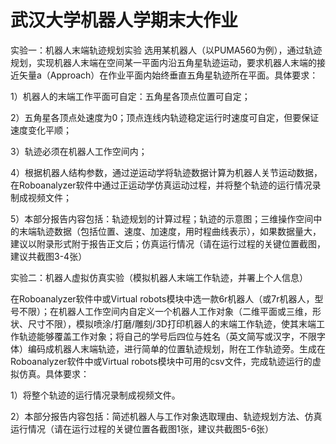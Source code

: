 # 武汉大学机器人学期末大作业
实验一：机器人末端轨迹规划实验
选用某机器人（以PUMA560为例），通过轨迹规划，实现机器人末端在空间某一平面内沿五角星轨迹运动，要求机器人末端的接近矢量a（Approach）在作业平面内始终垂直五角星轨迹所在平面。具体要求：

1）机器人的末端工作平面可自定：五角星各顶点位置可自定；

2）五角星各顶点处速度为0；顶点连线内轨迹稳定运行时速度可自定，但要保证速度变化平顺；

3）轨迹必须在机器人工作空间内；

4）根据机器人结构参数，通过逆运动学将轨迹数据计算为机器人关节运动数据，在Roboanalyzer软件中通过正运动学仿真运动过程，并将整个轨迹的运行情况录制成视频文件；

5）本部分报告内容包括：轨迹规划的计算过程；轨迹的示意图；三维操作空间中的末端轨迹数据（包括位置、速度、加速度，用时程曲线表示），如果数据量大，建议以附录形式附于报告正文后；仿真运行情况（请在运行过程的关键位置截图，建议共截图3-4张）

实验二：机器人虚拟仿真实验（模拟机器人末端工作轨迹，并署上个人信息）

在Roboanalyzer软件中或Virtual robots模块中选一款6r机器人（或7r机器人，型号不限）；在机器人工作空间内自定义一个机器人工作对象（二维平面或三维，形状、尺寸不限），模拟喷涂/打磨/雕刻/3D打印机器人的末端工作轨迹，使其末端工作轨迹能够覆盖工作对象；将自己的学号后四位与姓名（英文简写或汉字，不限字体）编码成机器人末端轨迹，进行简单的位置轨迹规划，附在工作轨迹旁。生成在Roboanalyzer软件中或Virtual robots模块中可用的csv文件，完成轨迹运行的虚拟仿真。具体要求：

1）将整个轨迹的运行情况录制成视频文件。

2）本部分报告内容包括：简述机器人与工作对象选取理由、轨迹规划方法、仿真运行情况（请在运行过程的关键位置各截图1张，建议共截图5-6张）
